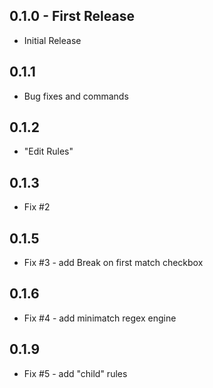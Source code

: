 ## 0.1.0 - First Release
* Initial Release

## 0.1.1
* Bug fixes and commands

## 0.1.2
* "Edit Rules"

## 0.1.3
* Fix #2

## 0.1.5
* Fix #3 - add Break on first match checkbox

## 0.1.6
* Fix #4 - add minimatch regex engine

## 0.1.9
* Fix #5 - add "child" rules
